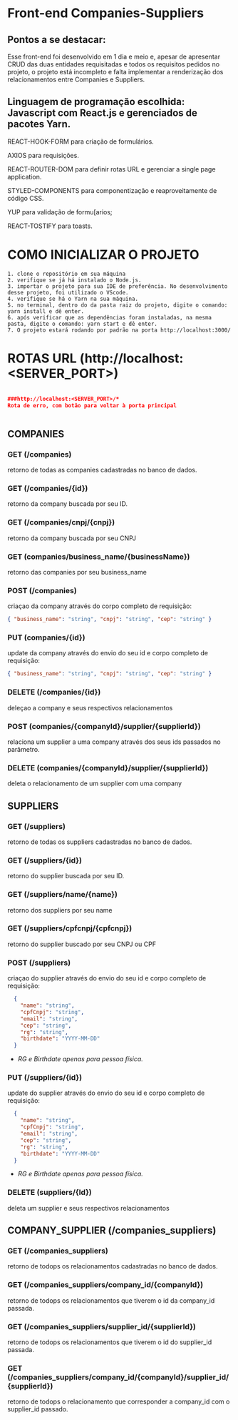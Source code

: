 # Front-end Companies-Suppliers

## Pontos a se destacar:
Esse front-end foi desenvolvido em 1 dia e meio e, apesar de apresentar CRUD das duas entidades requisitadas e todos os requisitos pedidos no projeto, o projeto está incompleto e falta implementar a renderização dos relacionamentos entre Companies e Suppliers. 

## Linguagem de programação escolhida: Javascript com React.js e gerenciados de pacotes Yarn.
REACT-HOOK-FORM para criação de formulários.

AXIOS para requisições.

REACT-ROUTER-DOM para definir rotas URL e gerenciar a single page application.

STYLED-COMPONENTS para componentização e reaproveitamente de código CSS.

YUP para validação de formu[arios;

REACT-TOSTIFY para toasts.


# COMO INICIALIZAR O PROJETO

```
1. clone o repositório em sua máquina
2. verifique se já há instalado o Node.js.
3. importar o projeto para sua IDE de preferência. No desenvolvimento desse projeto, foi utilizado o VScode.
4. verifique se há o Yarn na sua máquina.
5. no terminal, dentro do da pasta raiz do projeto, digite o comando: yarn install e dê enter.
6. após verificar que as dependências foram instaladas, na mesma pasta, digite o comando: yarn start e dê enter.
7. O projeto estará rodando por padrão na porta http://localhost:3000/

```


# ROTAS URL (http://localhost:<SERVER_PORT>)

```json

###http://localhost:<SERVER_PORT>/*
Rota de erro, com botão para voltar à porta principal



```

## COMPANIES 

### GET (/companies)
retorno de todas as companies cadastradas no banco de dados. 

### GET (/companies/{id})
retorno da company buscada por seu ID.

### GET (/companies/cnpj/{cnpj}) 
retorno da company buscada por seu CNPJ

### GET (companies/business_name/{businessName})
retorno das companies por seu business_name 

### POST (/companies) 
criaçao da company através do corpo completo de requisição: 
```json
{ "business_name": "string", "cnpj": "string", "cep": "string" }
```

### PUT (companies/{id})
update da company através do envio do seu id e corpo completo de requisição: 
```json
{ "business_name": "string", "cnpj": "string", "cep": "string" }
```

### DELETE (/companies/{id})
deleçao a company e seus respectivos relacionamentos

### POST (companies/{companyId}/supplier/{supplierId})
relaciona um supplier a uma company através dos seus ids passados no parâmetro. 

### DELETE (companies/{companyId}/supplier/{supplierId})
deleta o relacionamento de um supplier com uma company


## SUPPLIERS

### GET (/suppliers)
retorno de todas os suppliers cadastradas no banco de dados. 

### GET (/suppliers/{id})
retorno do supplier buscada por seu ID.

### GET (/suppliers/name/{name})
retorno dos suppliers por seu name 

### GET (/suppliers/cpfcnpj/{cpfcnpj}) 
retorno do supplier buscado por seu CNPJ ou CPF

### POST (/suppliers) 
criaçao do supplier através do envio do seu id e corpo completo de requisição: 
```json
  {	
    "name": "string",	
    "cpfCnpj": "string", 
    "email": "string", 
    "cep": "string", 
    "rg": "string", 
    "birthdate": "YYYY-MM-DD"
  }
```
- _RG e Birthdate apenas para pessoa física._

### PUT (/suppliers/{id})
update do supplier através do envio do seu id e corpo completo de requisição: 
```json
  {	
    "name": "string",	
    "cpfCnpj": "string", 
    "email": "string", 
    "cep": "string", 
    "rg": "string", 
    "birthdate": "YYYY-MM-DD"
  }
```
- _RG e Birthdate apenas para pessoa física._

### DELETE (suppliers/{Id})
deleta um supplier e seus respectivos relacionamentos

## COMPANY_SUPPLIER (/companies_suppliers)


### GET (/companies_suppliers)
retorno de todops os relacionamentos cadastradas no banco de dados. 

### GET (/companies_suppliers/company_id/{companyId})
retorno de todops os relacionamentos que tiverem o id da company_id passada. 

### GET (/companies_suppliers/supplier_id/{supplierId})
retorno de todops os relacionamentos que tiverem o id do supplier_id passada. 

### GET (/companies_suppliers/company_id/{companyId}/supplier_id/{supplierId})
retorno de todops o relacionamento que corresponder a company_id com o supplier_id passado. 


